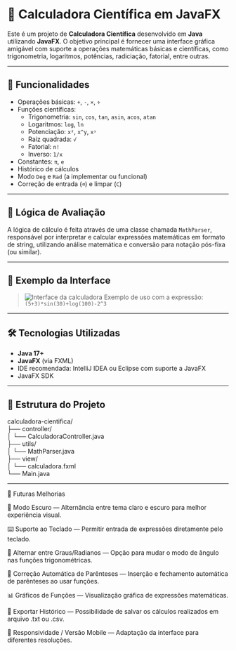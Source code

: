 # 🧮 Calculadora Científica em JavaFX

Este é um projeto de **Calculadora Científica** desenvolvido em **Java** utilizando **JavaFX**. O objetivo principal é fornecer uma interface gráfica amigável com suporte a operações matemáticas básicas e científicas, como trigonometria, logaritmos, potências, radiciação, fatorial, entre outras.

---

## 🚀 Funcionalidades

- Operações básicas: `+`, `-`, `×`, `÷`
- Funções científicas:
  - Trigonometria: `sin`, `cos`, `tan`, `asin`, `acos`, `atan`
  - Logaritmos: `log`, `ln`
  - Potenciação: `x²`, `x^y`, `xʸ`
  - Raiz quadrada: `√`
  - Fatorial: `n!`
  - Inverso: `1/x`
- Constantes: `π`, `e`
- Histórico de cálculos
- Modo `Deg` e `Rad` (a implementar ou funcional)
- Correção de entrada (`⌫`) e limpar (`C`)

---

## 🧠 Lógica de Avaliação

A lógica de cálculo é feita através de uma classe chamada `MathParser`, responsável por interpretar e calcular expressões matemáticas em formato de string, utilizando análise matemática e conversão para notação pós-fixa (ou similar).

---

## 📸 Exemplo da Interface

> ![Interface da calculadora](assets/interface.png) <!-- Adicione um print real aqui -->
> Exemplo de uso com a expressão: `(5+3)*sin(30)+log(100)-2^3`

---

## 🛠️ Tecnologias Utilizadas

- **Java 17+**
- **JavaFX** (via FXML)
- IDE recomendada: IntelliJ IDEA ou Eclipse com suporte a JavaFX
- JavaFX SDK

---

## 📂 Estrutura do Projeto

calculadora-cientifica/ <br>
├── controller/ <br>
│ └── CalculadoraController.java <br>
├── utils/ <br>
│ └── MathParser.java <br>
├── view/ <br>
│ └── calculadora.fxml <br>
└── Main.java 

---

🚧 Futuras Melhorias

🌙 Modo Escuro — Alternância entre tema claro e escuro para melhor experiência visual.

⌨️ Suporte ao Teclado — Permitir entrada de expressões diretamente pelo teclado.

📐 Alternar entre Graus/Radianos — Opção para mudar o modo de ângulo nas funções trigonométricas.

🔄 Correção Automática de Parênteses — Inserção e fechamento automática de parênteses ao usar funções.

📊 Gráficos de Funções — Visualização gráfica de expressões matemáticas.

📁 Exportar Histórico — Possibilidade de salvar os cálculos realizados em arquivo .txt ou .csv.

📱 Responsividade / Versão Mobile — Adaptação da interface para diferentes resoluções.
